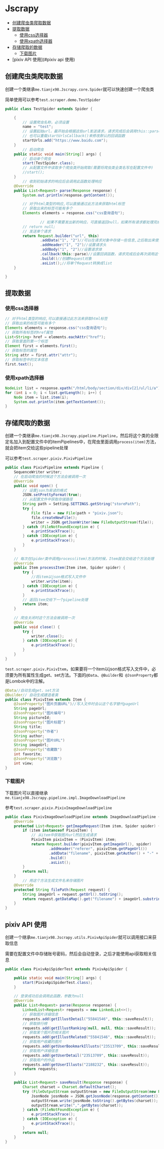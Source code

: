 # Jscrapy

* [创建爬虫类爬取数据](#创建爬虫类爬取数据)
* [提取数据](#提取数据)
  + [使用css选择器](#使用css选择器)
  + [使用xpath选择器](#使用xpath选择器)
* [存储爬取的数据](#存储爬取的数据)
  + [下载图片](#下载图片)
* [pixiv API 使用](#pixiv api 使用)

## 创建爬虫类爬取数据

创建一个类继承`me.tianjx98.Jscrapy.core.Spider`就可以快速创建一个爬虫类

简单使用可以参考`test.scraper.demo.TestSpider`

```java
public class TestSpider extends Spider {

    {
        // 设置爬虫名称，必须设置
        name = "test";
        // 设置起始url，最开始会根据这些url发送请求，请求完成后会调用this::parse函数处理响应
        // 也可以重载startUrlsCallback()来修改默认的回调函数
        startUrls.add("https://www.baidu.com");
    }
		// 启动爬虫
    public static void main(String[] args) {
      	// 启动单个爬虫
        start(TestSpider.class);
      	// 从配置文件中读取多个爬虫类开始爬取(需要将爬虫类全类名写在配置文件中)
      	//start();
    }
		// 收到初始请求的响应后会调用此函数处理响应
    @Override
    public List<Request> parse(Response response) {
        System.out.println(response.getContent());

        // 对于html类型的响应,可以直接通过此方法来获取html标签
        // 获取出来的标签可能有多个
        Elements elements = response.css("css查询语句");
      
				// 如果不需要发出新的响应，可直接返回null，如果所有请求都处理完成，爬虫自动关闭
        // return null;
        // 发送单个请求
        return Request.builder("url", this)
                .addData("1", "2")//可以在请求对象中存储一些信息,之后取出来使用
                .addHeader("1", "2")//设置请求头
                .addBody("1", "2")//设置请求体
                .callback(this::parse)//设置回调函数，请求完成后会再次调用这个函数
                .build()//创建Request对象
                .asList();//将单个Request转换成list
    }

}
```

## 提取数据

### 使用css选择器

```java
// 对于html类型的响应,可以直接通过此方法来获取html标签
// 获取出来的标签可能有多个
Elements elements = response.css("css查询语句");
// 获取所有标签的href属性
List<String> href = elements.eachAttr("href");
// 获取里面的第一个标签
Element first = elements.first();
// 获取标签的属性
String attr = first.attr("attr");
// 获取标签中的文本信息
first.text();
```

### 使用xpath选择器

```java
NodeList list = response.xpath("/html/body/section/div/div[2]/ul/li/a");
for (int i = 0; i < list.getLength(); i++) {
    Node item = list.item(i);
    System.out.println(item.getTextContent());
}
```

## 存储爬取的数据

创建一个类继承`me.tianjx98.Jscrapy.pipeline.Pipeline`，然后将这个类的全限定名加入到配置文件中的itemPipelines中，在爬虫里面调用`process(item)`方法，就会把item交给这些pipeline处理

可以参考`test.scraper.pixiv.PixivPipeline`

```java
public class PixivPipeline extends Pipeline {
    SequenceWriter writer;
  	// 在启动爬虫的时候这个方法会被调用一次
    @Override
    public void open() {
        // 设置json为易读的格式
        JSON.setPrettyFormat(true);
        // 从配置文件中获取存储路径
        String path = Setting.SETTINGS.getString("storePath");
        try {
            File file = new File(path + "pixiv.json");
            file.createNewFile();
            writer = JSON.getJsonWriter(new FileOutputStream(file));
        } catch (FileNotFoundException e) {
            e.printStackTrace();
        } catch (IOException e) {
            e.printStackTrace();
        }
    }
		
  	// 每次在Spider类中调用process(item)方法的时候，Item就会交给这个方法处理
    @Override
    public Item processItem(Item item, Spider spider) {
        try {
          	//将item以json格式写入文件中
            writer.write(item);
        } catch (IOException e) {
            e.printStackTrace();
        }
        // 返回item交给下一个pipeline处理
        return item;
    }
		
  	// 爬虫关闭时这个方法会被调用一次
    @Override
    public void close() {
        try {
            writer.close();
        } catch (IOException e) {
            e.printStackTrace();
        }
    }
}
```

`test.scraper.pixiv.PixivItem`，如果要将一个item以json格式写入文件中，必须要为所有属性生成get、set方法。下面的`@Data`、`@Builder`和` @JsonProperty`都是Lombok中的注解。

```java
@Data//自动生成get、set方法
@Builder// 自动生成建造者类
public class PixivItem extends Item {
    @JsonProperty("图片页面URL")//写入文件时会以这个名字替代pageUrl
    String pageUrl;
    @JsonProperty("图片编号")
    String pictureId;
    @JsonProperty("图片标题")
    String title;
    @JsonProperty("作者")
    String author;
    @JsonProperty("图片URL")
    String imageUrl;
    @JsonProperty("收藏数")
    int favorite;
    @JsonProperty("浏览数")
    int view;
}
```

### 下载图片

下载图片可以直接继承`me.tianjx98.Jscrapy.pipeline.impl.ImageDownloadPipeline`

参考`test.scraper.pixiv.PixivImageDownloadPipeline`

```java
public class PixivImageDownloadPipeline extends ImageDownloadPipeline {
    @Override
    protected List<Request> getImageRequest(Item item, Spider spider) {
        if (item instanceof PixivItem) {
            // 从item中获取图片url然后生成请求
            PixivItem pixivItem = (PixivItem) item;
            return Request.builder(pixivItem.getImageUrl(), spider)
                    .addHeader("referer", pixivItem.getPageUrl())
                    .addData("filename", pixivItem.getAuthor() + "-" + pixivItem.getTitle())
                    .build()
                    .asList();
        }
        return null;
    }
		// 用这个方法生成文件名来存储图片
    @Override
    protected String filePath(Request request) {
        String imageUrl = request.getUrl().toString();
        return request.getDataMap().get("filename") + imageUrl.substring(imageUrl.lastIndexOf("."));
    }
}
```

## pixiv API 使用

创建一个继承`me.tianjx98.Jscrapy.utils.PixivApiSpider`就可以调用接口来获取信息

需要在配置文件中存储账号密码，然后会自动登录，之后才能使用api获取相关信息

```java
public class PixivApiSpiderTest extends PixivApiSpider {

    public static void main(String[] args) {
        start(PixivApiSpiderTest.class);
    }
		
  	// 登录成功后会调用此函数，参数为null
    @Override
    public List<Request> parse(Response response) {
        LinkedList<Request> requests = new LinkedList<>();
        // 获取图片详细信息
        requests.add(getIllustDetail("55841546", this::saveResult));
        // 获取排行榜
        requests.add(getIllustRanking(null, null, this::saveResult));
        // 获取某个图片的相关图片
        requests.add(getIllustRelated("55841546", this::saveResult));
        // 获取用户收藏的图片
        requests.add(getUserBookmarkIllusts("23513709", this::saveResult));
        // 获取用户详细信息
        requests.add(getUserDetail("23513709", this::saveResult));
        // 获取用户的作品
        requests.add(getUserIllusts("2188232", this::saveResult));
        return requests;
    }

    public List<Request> saveResult(Response response) {
        Charset charset = Charset.defaultCharset();
        try (FileOutputStream outputStream = new FileOutputStream(new File("pixivApiTest.json"), true)) {
            JsonNode josnNode = JSON.getJosnNode(response.getContent());
            outputStream.write(josnNode.toString().getBytes(charset));
            outputStream.write(",".getBytes(charset));
        } catch (FileNotFoundException e) {
            e.printStackTrace();
        } catch (IOException e) {
            e.printStackTrace();
        }
        return null;
    }
}
```
